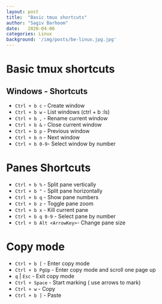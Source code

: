 ```yaml
---
layout: post
title:  "Basic tmux shortcuts"
author: "Sagiv Barhoom"
date:   2020-04-06
categories: Linux 
background: '/img/posts/be-linux.jpg.jpg'
---
```


# Basic tmux shortcuts
## Windows - Shortcuts
* ```Ctrl + b c``` - Create window
* ```Ctrl + b w``` - List windows (ctrl + b :ls)
* ```Ctrl + b ,``` - Rename current window
* ```Ctrl + b &``` - Close current window
* ```Ctrl + b p``` - Previous window
* ```Ctrl + b n``` - Next window
* ```Ctrl + b 0-9```- Select window by number

# Panes Shortcuts
- ```Ctrl + b %```  - Split pane vertically
- ```Ctrl + b "```  - Split pane horizontally
- ```Ctrl + b q```  - Show pane numbers
- ```Ctrl + b z```  - Toggle pane zoom
- ```Ctrl + b x```  - Kill current pane 
- ```Ctrl + b q 0-9``` - Select pane by number
- ```Ctrl + b Alt <ArrowKey>```- Change pane size

# Copy mode
- ```Ctrl + b [```     - Enter copy mode
- ```Ctrl + b PgUp```  - Enter copy mode and scroll one page up
- ```q``` | ```Esc```  - Exit copy mode
- ```Ctrl + Space```   - Start marking ( use arrows to mark)
- ```Ctrl + w```       - Copy
- ```Ctrl + b ]```     - Paste




